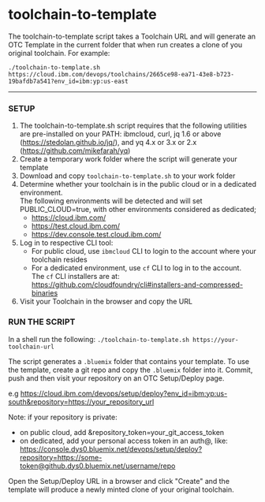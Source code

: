 # toolchain-to-template

The toolchain-to-template script takes a Toolchain URL and will generate an OTC Template in the current folder that when run creates a clone of you original toolchain. For example:
```
./toolchain-to-template.sh https://cloud.ibm.com/devops/toolchains/2665ce98-ea71-43e8-b723-19bafdb7a541?env_id=ibm:yp:us-east
```

---
### SETUP
1) The toolchain-to-template.sh script requires that the following utilities are pre-installed on your PATH: ibmcloud, curl, jq 1.6 or above (https://stedolan.github.io/jq/), and yq 4.x or 3.x or 2.x (https://github.com/mikefarah/yq) 
2) Create a temporary work folder where the script will generate your template
3) Download and copy `toolchain-to-template.sh` to your work folder
4) Determine whether your toolchain is in the public cloud or in a dedicated environment.  
   The following environments will be detected and will set PUBLIC_CLOUD=true, with other environments considered as dedicated;  
   - https://cloud.ibm.com/
   - https://test.cloud.ibm.com/
   - https://dev.console.test.cloud.ibm.com/
5) Log in to respective CLI tool:
   - For public cloud, use `ibmcloud` CLI to login to the account where your toolchain resides
   - For a dedicated environment, use `cf` CLI to log in to the account.  
     The `cf` CLI installers are at: https://github.com/cloudfoundry/cli#installers-and-compressed-binaries
6) Visit your Toolchain in the browser and copy the URL

### RUN THE SCRIPT
In a shell run the following: `./toolchain-to-template.sh https://your-toolchain-url`

The script generates a `.bluemix` folder that contains your template. To use the template, create a git repo and
copy the `.bluemix` folder into it. Commit, push and then visit your repository on an OTC Setup/Deploy page.

e.g https://cloud.ibm.com/devops/setup/deploy?env_id=ibm:yp:us-south&repository=https://your_repository_url

Note: if your repository is private:
 - on public cloud, add &repository_token=your_git_access_token
 - on dedicated, add your personal access token in an auth@, like:  
   https://console.dys0.bluemix.net/devops/setup/deploy?repository=https://some-token@github.dys0.bluemix.net/username/repo

Open the Setup/Deploy URL in a browser and click "Create" and the template will produce a newly minted clone of your original toolchain.

